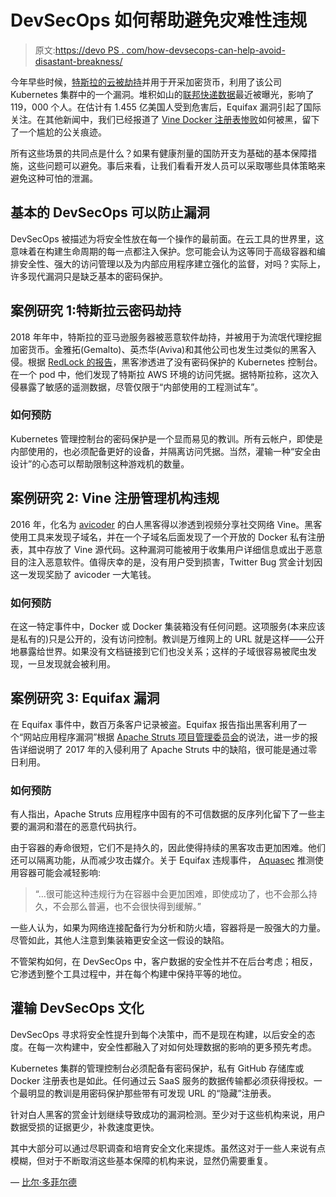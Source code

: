 # DevSecOps 如何帮助避免灾难性违规

> 原文:[https://devo PS . com/how-devsecops-can-help-avoid-disastant-breakness/](https://devops.com/how-devsecops-can-help-avoid-catastrophic-breaches/)

今年早些时候，[特斯拉的云被劫持](https://www.infosecurity-magazine.com/opinions/tesla-hack-cryptojacking-warning/)并用于开采加密货币，利用了该公司 Kubernetes 集群中的一个漏洞。堆积如山的[联邦快递数据](https://arstechnica.com/information-technology/2018/02/fedex-customer-data-left-online-for-anyone-to-rifle-through/)最近被曝光，影响了 119，000 个人。在估计有 1.455 亿美国人受到危害后，Equifax 漏洞引起了国际关注。在其他新闻中，我们已经报道了 [Vine Docker 注册表惨败](https://containerjournal.com/2016/08/04/vines-registry-fiasco-means-docker-security/)如何被黑，留下了一个尴尬的公关痕迹。

所有这些场景的共同点是什么？如果有健康剂量的国防开支为基础的基本保障措施，这些问题可以避免。事后来看，让我们看看开发人员可以采取哪些具体策略来避免这种可怕的泄漏。

## 基本的 DevSecOps 可以防止漏洞

DevSecOps 被描述为将安全性放在每一个操作的最前面。在云工具的世界里，这意味着在构建生命周期的每一点都注入保护。您可能会认为这等同于高级容器和编排安全性、强大的访问管理以及为内部应用程序建立强化的监督，对吗？实际上，许多现代漏洞只是缺乏基本的密码保护。

## 案例研究 1:特斯拉云密码劫持

2018 年年中，特斯拉的亚马逊服务器被恶意软件劫持，并被用于为流氓代理挖掘加密货币。金雅拓(Gemalto)、英杰华(Aviva)和其他公司也发生过类似的黑客入侵。根据 [RedLock 的报告](https://redlock.io/blog/cryptojacking-tesla)，黑客渗透进了没有密码保护的 Kubernetes 控制台。在一个 pod 中，他们发现了特斯拉 AWS 环境的访问凭据。据特斯拉称，这次入侵暴露了敏感的遥测数据，尽管仅限于“内部使用的工程测试车”。

### 如何预防

Kubernetes 管理控制台的密码保护是一个显而易见的教训。所有云帐户，即使是内部使用的，也必须配备更好的设备，并隔离访问凭据。当然，灌输一种“安全由设计”的心态可以帮助限制这种游戏机的数量。

## 案例研究 2: Vine 注册管理机构违规

2016 年，化名为 [avicoder](https://avicoder.me/2016/07/22/Twitter-Vine-Source-code-dump/) 的白人黑客得以渗透到视频分享社交网络 Vine。黑客使用工具来发现子域名，并在一个子域名后面发现了一个开放的 Docker 私有注册表，其中存放了 Vine 源代码。这种漏洞可能被用于收集用户详细信息或出于恶意目的注入恶意软件。值得庆幸的是，没有用户受到损害，Twitter Bug 赏金计划因这一发现奖励了 avicoder 一大笔钱。

### 如何预防

在这一特定事件中，Docker 或 Docker 集装箱没有任何问题。这项服务(本来应该是私有的)只是公开的，没有访问控制。教训是万维网上的 URL 就是这样——公开地暴露给世界。如果没有文档链接到它们也没关系；这样的子域很容易被爬虫发现，一旦发现就会被利用。

## 案例研究 3: Equifax 漏洞

在 Equifax 事件中，数百万条客户记录被盗。Equifax 报告指出黑客利用了一个“网站应用程序漏洞”根据 [Apache Struts 项目管理委员会](https://blogs.apache.org/foundation/entry/apache-struts-statement-on-equifax)的说法，进一步的报告详细说明了 2017 年的入侵利用了 Apache Struts 中的缺陷，很可能是通过零日利用。

### 如何预防

有人指出，Apache Struts 应用程序中固有的不可信数据的反序列化留下了一些主要的漏洞和潜在的恶意代码执行。

由于容器的寿命很短，它们不是持久的，因此使得持续的黑客攻击更加困难。他们还可以隔离功能，从而减少攻击媒介。关于 Equifax 违规事件， [Aquasec](https://blog.aquasec.com/equifax-breach-hindsight-what-if-they-used-containers) 推测使用容器可能会减轻影响:

> “…很可能这种违规行为在容器中会更加困难，即使成功了，也不会那么持久，不会那么普遍，也不会很快得到缓解。”

一些人认为，如果为网络连接配备行为分析和防火墙，容器将是一股强大的力量。尽管如此，其他人注意到集装箱更安全这一假设的缺陷。

不管架构如何，在 DevSecOps 中，客户数据的安全性并不在后台考虑；相反，它渗透到整个工具过程中，并在每个构建中保持平等的地位。

## 灌输 DevSecOps 文化

DevSecOps 寻求将安全性提升到每个决策中，而不是现在构建，以后安全的态度。在每一次构建中，安全性都融入了对如何处理数据的影响的更多预先考虑。

Kubernetes 集群的管理控制台必须配备有密码保护，私有 GitHub 存储库或 Docker 注册表也是如此。任何通过云 SaaS 服务的数据传输都必须获得授权。一个最明显的教训是用密码保护那些带有可发现 URL 的“隐藏”注册表。

针对白人黑客的赏金计划继续导致成功的漏洞检测。至少对于这些机构来说，用户数据受损的证据更少，补救速度更快。

其中大部分可以通过尽职调查和培育安全文化来提炼。虽然这对于一些人来说有点模糊，但对于不断取消这些基本保障的机构来说，显然仍需要重复。

— [比尔·多菲尔德](https://devops.com/author/bill-doerrfeld/)